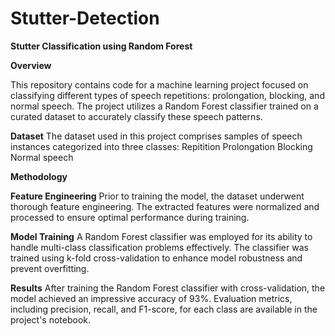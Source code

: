# Stutter-Detection
 
**Stutter Classification using Random Forest**

**Overview**

This repository contains code for a machine learning project focused on classifying different types of speech repetitions: prolongation, blocking, and normal speech. The project utilizes a Random Forest classifier trained on a curated dataset to accurately classify these speech patterns.

**Dataset**
The dataset used in this project comprises samples of speech instances categorized into three classes:
Repitition
Prolongation
Blocking
Normal speech


**Methodology**

**Feature Engineering**
Prior to training the model, the dataset underwent thorough feature engineering. The extracted features were normalized and processed to ensure optimal performance during training.

**Model Training**
A Random Forest classifier was employed for its ability to handle multi-class classification problems effectively. The classifier was trained using k-fold cross-validation to enhance model robustness and prevent overfitting.

**Results**
After training the Random Forest classifier with cross-validation, the model achieved an impressive accuracy of 93%. Evaluation metrics, including precision, recall, and F1-score, for each class are available in the project's notebook.
